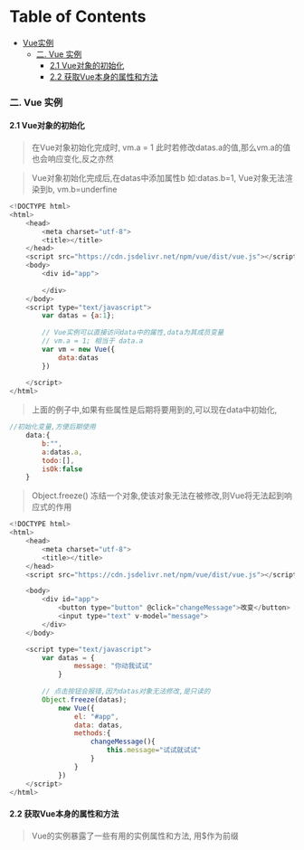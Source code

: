 # Table of Contents

* [Vue实例](#vue实例)
    * [二. Vue 实例](#二-vue-实例)
      * [2.1 Vue对象的初始化](#21-vue对象的初始化)
      * [2.2 获取Vue本身的属性和方法](#22-获取vue本身的属性和方法)




### 二. Vue 实例
#### 2.1 Vue对象的初始化

> 在Vue对象初始化完成时, vm.a = 1 此时若修改datas.a的值,那么vm.a的值也会响应变化,反之亦然

> Vue对象初始化完成后,在datas中添加属性b 如:datas.b=1, Vue对象无法渲染到b, vm.b=underfine
```javascript
<!DOCTYPE html>
<html>
	<head>
		<meta charset="utf-8">
		<title></title>
	</head>
	<script src="https://cdn.jsdelivr.net/npm/vue/dist/vue.js"></script>
	<body>
		<div id="app">
			
		</div>
	</body>
	<script type="text/javascript">
		var datas = {a:1};
		
		// Vue实例可以直接访问data中的属性,data为其成员变量
		// vm.a = 1; 相当于 data.a
		var vm = new Vue({
			data:datas
		})
		
	</script>
</html>

```

> 上面的例子中,如果有些属性是后期将要用到的,可以现在data中初始化,
```javascript
//初始化变量,方便后期使用
	data:{
		b:"",
		a:datas.a,
		todo:[],
		isOk:false
	}
```

> Object.freeze() 冻结一个对象,使该对象无法在被修改,则Vue将无法起到响应式的作用
```javascript
<!DOCTYPE html>
<html>
	<head>
		<meta charset="utf-8">
		<title></title>
	</head>
	<script src="https://cdn.jsdelivr.net/npm/vue/dist/vue.js"></script>

	<body>
		<div id="app">
			<button type="button" @click="changeMessage">改变</button>
			<input type="text" v-model="message">
		</div>
	</body>

	<script type="text/javascript">
		var datas = {
				message: "你动我试试"
			}
			
		// 点击按钮会报错,因为datas对象无法修改,是只读的
		Object.freeze(datas);
			new Vue({
				el: "#app",
				data: datas,
				methods:{
					changeMessage(){
						this.message="试试就试试"
					}
				}
			})
	</script>
</html>


```


#### 2.2 获取Vue本身的属性和方法
> Vue的实例暴露了一些有用的实例属性和方法, 用$作为前缀
